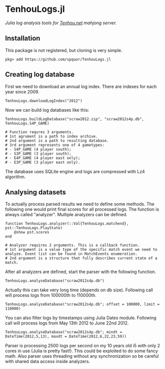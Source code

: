 # TenhouLogs.jl

*Julia log analysis tools for [Tenhou.net](https://tenhou.net/) mahjong server.*


## Installation

This package is not registered, but cloning is very simple.
```
pkg> add https://github.com/spquor/TenhouLogs.jl
```


## Creating log database

First we need to download an annual log index. There are indexes for each year since 2009.
```
TenhouLogs.downloadLogIndex("2012")
```

Now we can build log databases like this:
```
TenhouLogs.buildLogDatabase("scraw2012.zip", "scraw2012s4p.db", TenhouLogs.S4P_GAME)

# Function requres 3 arguments.
# 1st agrument is a path to index archive.
# 2nd argument is a path to resulting database.
# 3rd argument represents one of 4 gametypes:
# - S4P_GAME (4 player south);
# - S3P_GAME (3 player south);
# - E4P_GAME (4 player east only);
# - E3P_GAME (3 player east only).
```

The database uses SQLite engine and logs are compressed with Lz4 algorithm.


## Analysing datasets

To actually process parsed results we need to define some methods. The following one would print final scores for all processed logs. The function is always called "analyzer". Multiple analyzers can be defined.
```
function TenhouLogs.analyzer(::Val{TenhouLogs.matchend}, pst::TenhouLogs.PlayState)
    @show pst.scores
end

# Analyzer requires 2 arguments. This is a callback function.
# 1st argument is a value type of the specific match event we need to analyze. Event list can be found in MatchEvents enumeration.
# 2nd argument is a structure that fully describes current state of a match.
```

After all analyzers are defined, start the parser with the following function.
```
TenhouLogs.analyseDatabase("scraw2012s4p.db")
```

Actually this can take very long time (depends on db size). Following call will process logs from 100000th to 110000th.
```
TenhouLogs.analyseDatabase("scraw2012s4p.db"; offset = 100000, limit = 110000)
```

You can also filter logs by timestamps using Julia Dates module. Following call will process logs from May 13th 2012 to June 22nd 2012.
```
TenhouLogs.analyseDatabase("scraw2012s4p.db"; mindt = DateTime(2012,5,13), maxdt = DateTime(2012,6,22,23,59))
```

Parser is processing 2500 logs per second on my 10 years old i5 with only 2 cores in use (Julia is pretty fast!). This could be exploited to do some fancy math. Also parser uses threading without any synchronization so be careful with shared data access inside analyzers.
